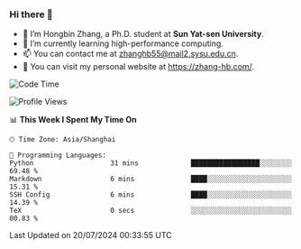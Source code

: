 ### Hi there 👋

- 🔭 I’m Hongbin Zhang, a Ph.D. student at **Sun Yat-sen University**.
- 🌱 I’m currently learning high-performance computing.
- 📫 You can contact me at zhanghb55@mail2.sysu.edu.cn.
- 👀 You can visit my personal website at https://zhang-hb.com/.

<!--START_SECTION:waka-->
![Code Time](http://img.shields.io/badge/Code%20Time-330%20hrs%2024%20mins-blue)

![Profile Views](http://img.shields.io/badge/Profile%20Views-1-blue)

📊 **This Week I Spent My Time On** 

```text
🕑︎ Time Zone: Asia/Shanghai

💬 Programming Languages: 
Python                   31 mins             █████████████████░░░░░░░░   69.48 % 
Markdown                 6 mins              ████░░░░░░░░░░░░░░░░░░░░░   15.31 % 
SSH Config               6 mins              ████░░░░░░░░░░░░░░░░░░░░░   14.39 % 
TeX                      0 secs              ░░░░░░░░░░░░░░░░░░░░░░░░░   00.83 % 
```


 Last Updated on 20/07/2024 00:33:55 UTC
<!--END_SECTION:waka-->
